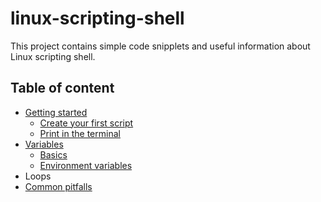 # linux-scripting-shell

This project contains simple code snipplets and useful information about Linux scripting shell.

## Table of content
* [Getting started](getting-started.md)
  * [Create your first script](getting-started.md#create-your-first-script)
  * [Print in the terminal](getting-started.md#print-in-the-terminal)
* [Variables](variable.md)
  * [Basics](variable.md#basics)
  * [Environment variables](variable.md#environment-variables)
* Loops
* [Common pitfalls](common-pitfalls.md)
